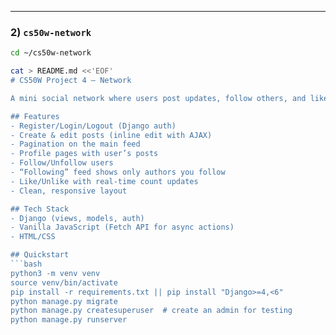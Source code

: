 
---

### 2) `cs50w-network`
```bash
cd ~/cs50w-network

cat > README.md <<'EOF'
# CS50W Project 4 — Network

A mini social network where users post updates, follow others, and like posts. Includes pagination, inline editing, and separate feeds for “All Posts” and “Following”.

## Features
- Register/Login/Logout (Django auth)
- Create & edit posts (inline edit with AJAX)
- Pagination on the main feed
- Profile pages with user’s posts
- Follow/Unfollow users
- “Following” feed shows only authors you follow
- Like/Unlike with real-time count updates
- Clean, responsive layout

## Tech Stack
- Django (views, models, auth)
- Vanilla JavaScript (Fetch API for async actions)
- HTML/CSS

## Quickstart
```bash
python3 -m venv venv
source venv/bin/activate
pip install -r requirements.txt || pip install "Django>=4,<6"
python manage.py migrate
python manage.py createsuperuser  # create an admin for testing
python manage.py runserver
